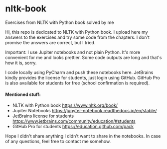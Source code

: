 # nltk-book
Exercises from NLTK with Python book solved by me

Hi, this repo is dedicated to NLTK with Python book. I upload here my answers to the exercises and try some code from the chapters. I don't promise the answers are correct, but I tried. 

Important: I use Jupiter notebooks and not plain Python. It's more convenient for me and looks prettier. Some code outputs are long and that's how it is, sorry. 

I code locally using PyCharm and push these notebooks here. JetBrains kindly provides the license for students, just login using GitHub. GitHub Pro is also available for students for free (school confirmation is required). 

#### Mentioned stuff: 
- NLTK with Python book https://www.nltk.org/book/
- Jupiter Notebooks https://jupyter-notebook.readthedocs.io/en/stable/
- JetBrains license for students https://www.jetbrains.com/community/education/#students
- GitHub Pro for students https://education.github.com/pack

Hope I didn't share anything I didn't want to share in the notebooks. In case of any questions, feel free to contact me somehow.  